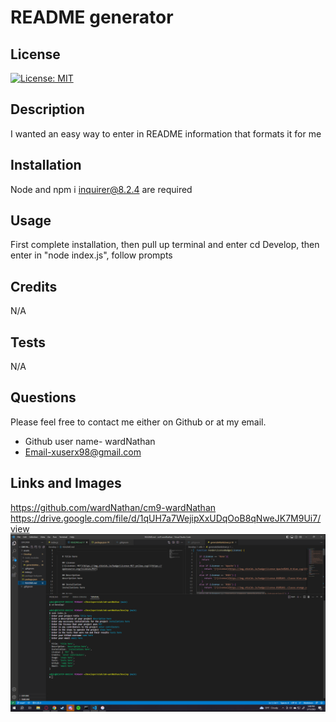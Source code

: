 # README generator

## License

[![License: MIT](https://img.shields.io/badge/License-MIT-yellow.svg)](https://opensource.org/licenses/MIT)

## Description

I wanted an easy way to enter in README information that formats it for me
    
## Installation

Node and npm i inquirer@8.2.4 are required

## Usage

First complete installation, then pull up terminal and enter cd Develop, then enter in "node index.js", follow prompts
    
## Credits

N/A

## Tests

N/A
    
## Questions

Please feel free to contact me either on Github or at my email.
- Github user name- wardNathan
- Email-xuserx98@gmail.com
    
## Links and Images

https://github.com/wardNathan/cm9-wardNathan
https://drive.google.com/file/d/1qUH7a7WejipXxUDqOoB8qNweJK7M9Ui7/view
![alt text](./assets/2023-03-15.png)